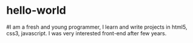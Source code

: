 # hello-world
#I am a fresh and young programmer, I learn and write projects in html5, css3, javascript. I was very interested front-end after few years.
